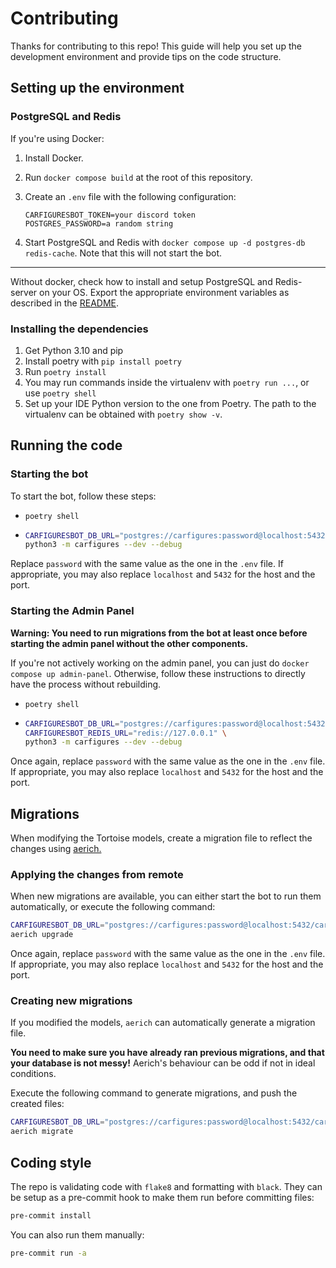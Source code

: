 # Contributing

Thanks for contributing to this repo! This guide will help you set up the development environment and provide tips on the code structure.

## Setting up the environment

### PostgreSQL and Redis

If you're using Docker:

1. Install Docker.
2. Run `docker compose build` at the root of this repository.
3. Create an `.env` file with the following configuration:
   ```env
   CARFIGURESBOT_TOKEN=your discord token
   POSTGRES_PASSWORD=a random string
   ```

4. Start PostgreSQL and Redis with `docker compose up -d postgres-db redis-cache`. Note that this will not start the bot.
----

Without docker, check how to install and setup PostgreSQL and Redis-server on your OS.
Export the appropriate environment variables as described in the
[README](README.md#without-docker).

### Installing the dependencies

1. Get Python 3.10 and pip
2. Install poetry with `pip install poetry`
3. Run `poetry install`
4. You may run commands inside the virtualenv with `poetry run ...`, or use `poetry shell`
5. Set up your IDE Python version to the one from Poetry. The path to the virtualenv can
   be obtained with `poetry show -v`.

## Running the code

### Starting the bot

To start the bot, follow these steps:

- `poetry shell`
- ```bash
  CARFIGURESBOT_DB_URL="postgres://carfigures:password@localhost:5432/carfigures" \
  python3 -m carfigures --dev --debug
  ```

Replace `password` with the same value as the one in the `.env` file.
If appropriate, you may also replace `localhost` and `5432` for the host and the port.

### Starting the Admin Panel

**Warning: You need to run migrations from the bot at least once before starting the admin
panel without the other components.**

If you're not actively working on the admin panel, you can just do `docker compose up admin-panel`.
Otherwise, follow these instructions to directly have the process without rebuilding.

- `poetry shell`
- ```bash
  CARFIGURESBOT_DB_URL="postgres://carfigures:password@localhost:5432/carfigures" \
  CARFIGURESBOT_REDIS_URL="redis://127.0.0.1" \
  python3 -m carfigures --dev --debug
  ```

Once again, replace `password` with the same value as the one in the `.env` file.
If appropriate, you may also replace `localhost` and `5432` for the host and the port.

## Migrations

When modifying the Tortoise models, create a migration file to reflect the changes using [aerich.](https://github.com/tortoise/aerich)

### Applying the changes from remote

When new migrations are available, you can either start the bot to run them automatically, or
execute the following command:

```sh
CARFIGURESBOT_DB_URL="postgres://carfigures:password@localhost:5432/carfigures" \
aerich upgrade
```

Once again, replace `password` with the same value as the one in the `.env` file.
If appropriate, you may also replace `localhost` and `5432` for the host and the port.

### Creating new migrations

If you modified the models, `aerich` can automatically generate a migration file.

**You need to make sure you have already ran previous migrations, and that your database
is not messy!** Aerich's behaviour can be odd if not in ideal conditions.

Execute the following command to generate migrations, and push the created files:

```sh
CARFIGURESBOT_DB_URL="postgres://carfigures:password@localhost:5432/carfigures" \
aerich migrate
```

## Coding style

The repo is validating code with `flake8` and formatting with `black`. They can be setup as a
pre-commit hook to make them run before committing files:

```sh
pre-commit install
```

You can also run them manually:

```sh
pre-commit run -a
```
